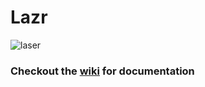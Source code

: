 
# Lazr

![laser](https://media2.giphy.com/media/RGz2rvIfZ9hU4/200.gif)

### Checkout the [wiki](https://github.com/istrategylabs/lazr/wiki) for documentation
